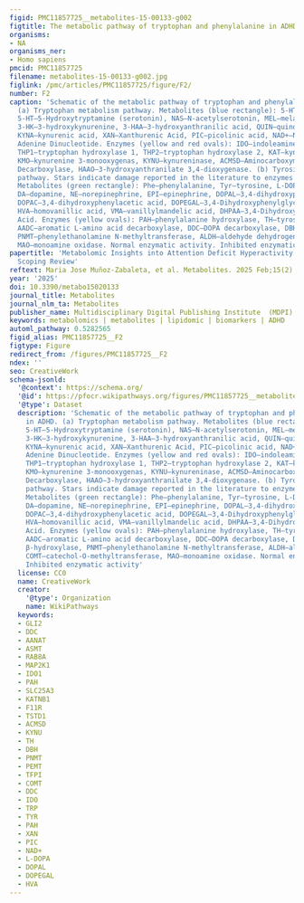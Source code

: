 ```yaml
---
figid: PMC11857725__metabolites-15-00133-g002
figtitle: The metabolic pathway of tryptophan and phenylalanine in ADHD
organisms:
- NA
organisms_ner:
- Homo sapiens
pmcid: PMC11857725
filename: metabolites-15-00133-g002.jpg
figlink: /pmc/articles/PMC11857725/figure/F2/
number: F2
caption: 'Schematic of the metabolic pathway of tryptophan and phenylalanine in ADHD.
  (a) Tryptophan metabolism pathway. Metabolites (blue rectangle): 5-HTP—5-Hydroxytryptophan,
  5-HT—5-Hydroxytryptamine (serotonin), NAS—N-acetylserotonin, MEL—melatonin, KYN—kynurenine,
  3-HK—3-hydroxykynurenine, 3-HAA—3-hydroxyanthranilic acid, QUIN—quinolinic acid,
  KYNA—kynurenic acid, XAN—Xanthurenic Acid, PIC—picolinic acid, NAD+—Nicotinamide
  Adenine Dinucleotide. Enzymes (yellow and red ovals): IDO—indoleamine 2,3-dioxygenas,
  THP1—tryptophan hydroxylase 1, THP2—tryptophan hydroxylase 2, KAT—kynurenine aminotransferase,
  KMO—kynurenine 3-monooxygenas, KYNU—kynureninase, ACMSD—Aminocarboxymuconate Semialdehyde
  Decarboxylase, HAAO—3-hydroxyanthranilate 3,4-dioxygenase. (b) Tyrosine metabolism
  pathway. Stars indicate damage reported in the literature to enzymes in this pathway.
  Metabolites (green rectangle): Phe—phenylalanine, Tyr—tyrosine, L-DOPA—L-3,4-Dihydroxyphenylalanine,
  DA—dopamine, NE—norepinephrine, EPI—epinephrine, DOPAL—3,4-dihydroxyphenylacetaldehyde,
  DOPAC—3,4-dihydroxyphenylacetic acid, DOPEGAL—3,4-Dihydroxyphenylglycolaldehyde,
  HVA—homovanillic acid, VMA—vanillylmandelic acid, DHPAA—3,4-Dihydroxyphenylacetic
  Acid. Enzymes (yellow ovals): PAH—phenylalanine hydroxylase, TH—tyrosine hydroxylase,
  AADC—aromatic L-amino acid decarboxylase, DDC—DOPA decarboxylase, DBH—dopamine β-hydroxylase,
  PNMT—phenylethanolamine N-methyltransferase, ALDH—aldehyde dehydrogenase, COMT—catechol-O-methyltransferase,
  MAO—monoamine oxidase. Normal enzymatic activity. Inhibited enzymatic activity'
papertitle: 'Metabolomic Insights into Attention Deficit Hyperactivity Disorder: A
  Scoping Review'
reftext: Maria Jose Muñoz-Zabaleta, et al. Metabolites. 2025 Feb;15(2).
year: '2025'
doi: 10.3390/metabo15020133
journal_title: Metabolites
journal_nlm_ta: Metabolites
publisher_name: Multidisciplinary Digital Publishing Institute  (MDPI)
keywords: metabolomics | metabolites | lipidomic | biomarkers | ADHD
automl_pathway: 0.5282565
figid_alias: PMC11857725__F2
figtype: Figure
redirect_from: /figures/PMC11857725__F2
ndex: ''
seo: CreativeWork
schema-jsonld:
  '@context': https://schema.org/
  '@id': https://pfocr.wikipathways.org/figures/PMC11857725__metabolites-15-00133-g002.html
  '@type': Dataset
  description: 'Schematic of the metabolic pathway of tryptophan and phenylalanine
    in ADHD. (a) Tryptophan metabolism pathway. Metabolites (blue rectangle): 5-HTP—5-Hydroxytryptophan,
    5-HT—5-Hydroxytryptamine (serotonin), NAS—N-acetylserotonin, MEL—melatonin, KYN—kynurenine,
    3-HK—3-hydroxykynurenine, 3-HAA—3-hydroxyanthranilic acid, QUIN—quinolinic acid,
    KYNA—kynurenic acid, XAN—Xanthurenic Acid, PIC—picolinic acid, NAD+—Nicotinamide
    Adenine Dinucleotide. Enzymes (yellow and red ovals): IDO—indoleamine 2,3-dioxygenas,
    THP1—tryptophan hydroxylase 1, THP2—tryptophan hydroxylase 2, KAT—kynurenine aminotransferase,
    KMO—kynurenine 3-monooxygenas, KYNU—kynureninase, ACMSD—Aminocarboxymuconate Semialdehyde
    Decarboxylase, HAAO—3-hydroxyanthranilate 3,4-dioxygenase. (b) Tyrosine metabolism
    pathway. Stars indicate damage reported in the literature to enzymes in this pathway.
    Metabolites (green rectangle): Phe—phenylalanine, Tyr—tyrosine, L-DOPA—L-3,4-Dihydroxyphenylalanine,
    DA—dopamine, NE—norepinephrine, EPI—epinephrine, DOPAL—3,4-dihydroxyphenylacetaldehyde,
    DOPAC—3,4-dihydroxyphenylacetic acid, DOPEGAL—3,4-Dihydroxyphenylglycolaldehyde,
    HVA—homovanillic acid, VMA—vanillylmandelic acid, DHPAA—3,4-Dihydroxyphenylacetic
    Acid. Enzymes (yellow ovals): PAH—phenylalanine hydroxylase, TH—tyrosine hydroxylase,
    AADC—aromatic L-amino acid decarboxylase, DDC—DOPA decarboxylase, DBH—dopamine
    β-hydroxylase, PNMT—phenylethanolamine N-methyltransferase, ALDH—aldehyde dehydrogenase,
    COMT—catechol-O-methyltransferase, MAO—monoamine oxidase. Normal enzymatic activity.
    Inhibited enzymatic activity'
  license: CC0
  name: CreativeWork
  creator:
    '@type': Organization
    name: WikiPathways
  keywords:
  - GLI2
  - DDC
  - AANAT
  - ASMT
  - RAB8A
  - MAP2K1
  - IDO1
  - PAH
  - SLC25A3
  - KATNB1
  - F11R
  - TSTD1
  - ACMSD
  - KYNU
  - TH
  - DBH
  - PNMT
  - PEMT
  - TFPI
  - COMT
  - DDC
  - IDO
  - TRP
  - TYR
  - PAH
  - XAN
  - PIC
  - NAD+
  - L-DOPA
  - DOPAL
  - DOPEGAL
  - HVA
---
```


